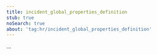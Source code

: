 ```yaml
---
title: incident_global_properties_definition
stub: true
noSearch: true
about: 'tag:hr/incident_global_properties_definition'
---
```

  ...
